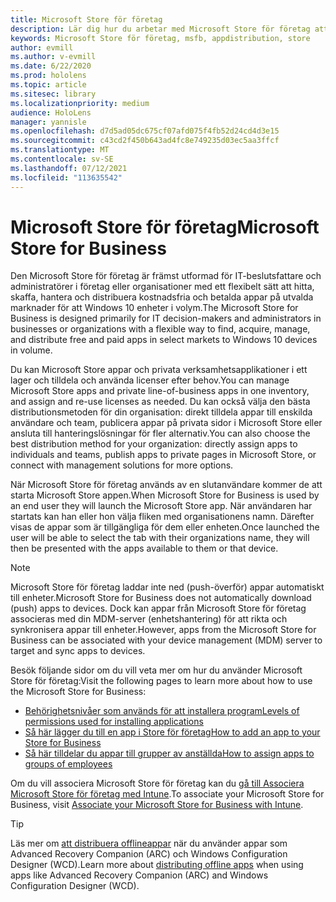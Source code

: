 ```yaml
---
title: Microsoft Store för företag
description: Lär dig hur du arbetar med Microsoft Store för företag att publicera dina mixed reality-program i din verksamhet.
keywords: Microsoft Store för företag, msfb, appdistribution, store
author: evmill
ms.author: v-evmill
ms.date: 6/22/2020
ms.prod: hololens
ms.topic: article
ms.sitesec: library
ms.localizationpriority: medium
audience: HoloLens
manager: yannisle
ms.openlocfilehash: d7d5ad05dc675cf07afd075f4fb52d24cd4d3e15
ms.sourcegitcommit: c43cd2f450b643ad4fc8e749235d03ec5aa3ffcf
ms.translationtype: MT
ms.contentlocale: sv-SE
ms.lasthandoff: 07/12/2021
ms.locfileid: "113635542"
---
```

# <a name="microsoft-store-for-business"></a><span data-ttu-id="df0f1-104">Microsoft Store för företag</span><span class="sxs-lookup"><span data-stu-id="df0f1-104">Microsoft Store for Business</span></span>

<span data-ttu-id="df0f1-105">Den Microsoft Store för företag är främst utformad för IT-beslutsfattare och administratörer i företag eller organisationer med ett flexibelt sätt att hitta, skaffa, hantera och distribuera kostnadsfria och betalda appar på utvalda marknader för att Windows 10 enheter i volym.</span><span class="sxs-lookup"><span data-stu-id="df0f1-105">The Microsoft Store for Business is designed primarily for IT decision-makers and administrators in businesses or organizations with a flexible way to find, acquire, manage, and distribute free and paid apps in select markets to Windows 10 devices in volume.</span></span> 

<span data-ttu-id="df0f1-106">Du kan Microsoft Store appar och privata verksamhetsapplikationer i ett lager och tilldela och använda licenser efter behov.</span><span class="sxs-lookup"><span data-stu-id="df0f1-106">You can manage Microsoft Store apps and private line-of-business apps in one inventory, and assign and re-use licenses as needed.</span></span> <span data-ttu-id="df0f1-107">Du kan också välja den bästa distributionsmetoden för din organisation: direkt tilldela appar till enskilda användare och team, publicera appar på privata sidor i Microsoft Store eller ansluta till hanteringslösningar för fler alternativ.</span><span class="sxs-lookup"><span data-stu-id="df0f1-107">You can also choose the best distribution method for your organization: directly assign apps to individuals and teams, publish apps to private pages in Microsoft Store, or connect with management solutions for more options.</span></span>

<span data-ttu-id="df0f1-108">När Microsoft Store för företag används av en slutanvändare kommer de att starta Microsoft Store appen.</span><span class="sxs-lookup"><span data-stu-id="df0f1-108">When Microsoft Store for Business is used by an end user they will launch the Microsoft Store app.</span></span> <span data-ttu-id="df0f1-109">När användaren har startats kan han eller hon välja fliken med organisationens namn. Därefter visas de appar som är tillgängliga för dem eller enheten.</span><span class="sxs-lookup"><span data-stu-id="df0f1-109">Once launched the user will be able to select the tab with their organizations name, they will then be presented with the apps available to them or that device.</span></span>

> [!Note] 
> <span data-ttu-id="df0f1-110">Microsoft Store för företag laddar inte ned (push-överför) appar automatiskt till enheter.</span><span class="sxs-lookup"><span data-stu-id="df0f1-110">Microsoft Store for Business does not automatically download (push) apps to devices.</span></span> <span data-ttu-id="df0f1-111">Dock kan appar från Microsoft Store för företag associeras med din MDM-server (enhetshantering) för att rikta och synkronisera appar till enheter.</span><span class="sxs-lookup"><span data-stu-id="df0f1-111">However, apps from the Microsoft Store for Business can be associated with your device management (MDM) server to target and sync apps to devices.</span></span>

<span data-ttu-id="df0f1-112">Besök följande sidor om du vill veta mer om hur du använder Microsoft Store för företag:</span><span class="sxs-lookup"><span data-stu-id="df0f1-112">Visit the following pages to learn more about how to use the Microsoft Store for Business:</span></span>

* [<span data-ttu-id="df0f1-113">Behörighetsnivåer som används för att installera program</span><span class="sxs-lookup"><span data-stu-id="df0f1-113">Levels of permissions used for installing applications</span></span>](/mem/intune/configuration/device-restrictions-windows-holographic#app-store)
* [<span data-ttu-id="df0f1-114">Så här lägger du till en app i Store för företag</span><span class="sxs-lookup"><span data-stu-id="df0f1-114">How to add an app to your Store for Business</span></span>](/mem/intune/apps/store-apps-windows)
* [<span data-ttu-id="df0f1-115">Så här tilldelar du appar till grupper av anställda</span><span class="sxs-lookup"><span data-stu-id="df0f1-115">How to assign apps to groups of employees</span></span>](/mem/intune/apps/windows-store-for-business)

<span data-ttu-id="df0f1-116">Om du vill associera Microsoft Store för företag kan du [gå till Associera Microsoft Store för företag med Intune](/mem/intune/apps/windows-store-for-business#associate-your-microsoft-store-for-business-account-with-intune).</span><span class="sxs-lookup"><span data-stu-id="df0f1-116">To associate your Microsoft Store for Business, visit [Associate your Microsoft Store for Business with Intune](/mem/intune/apps/windows-store-for-business#associate-your-microsoft-store-for-business-account-with-intune).</span></span>

> [!Tip]
> <span data-ttu-id="df0f1-117">Läs mer om [att distribuera offlineappar](/microsoft-store/distribute-offline-apps) när du använder appar som Advanced Recovery Companion (ARC) och Windows Configuration Designer (WCD).</span><span class="sxs-lookup"><span data-stu-id="df0f1-117">Learn more about [distributing offline apps](/microsoft-store/distribute-offline-apps) when using apps like Advanced Recovery Companion (ARC) and Windows Configuration Designer (WCD).</span></span>
